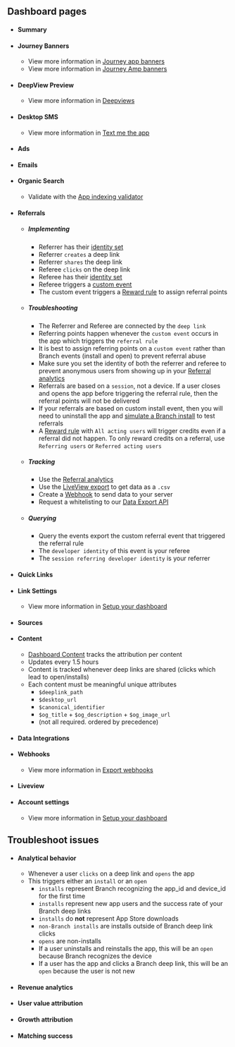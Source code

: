 
## Dashboard pages

- #### Summary
- #### Journey Banners
    - View more information in [Journey app banners](/pages/web/journeys/)
    - View more information in [Journey Amp banners](/pages/web/amp-journeys/)
- #### DeepView Preview
    - View more information in [Deepviews](/pages/web/deep-views/)
- #### Desktop SMS
    - View more information in [Text me the app](/pages/web/text-me-the-app/)
- #### Ads
- #### Emails
- #### Organic Search
    - Validate with the [App indexing validator](https://branch.io/resources/app-indexing/)
- #### Referrals

    - ##### Implementing

        - Referrer has their [identity set](#dialog-code)
        - Referrer `creates` a deep link
        - Referrer `shares` the deep link
        - Referee `clicks` on the deep link
        - Referee has their [identity set](#dialog-code)
        - Referee triggers a [custom event](#dialog-code)
        - The custom event triggers a [Reward rule](https://dashboard.branch.io/referrals/rules) to assign referral points

    - ##### Troubleshooting

        - The Referrer and Referee are connected by the `deep link`
        - Referring points happen whenever the `custom event` occurs in the app which triggers the `referral rule`
        - It is best to assign referring points on a `custom event` rather than Branch events (install and open) to prevent referral abuse
        - Make sure you set the identity of both the referrer and referee to prevent anonymous users from showing up in your [Referral analytics](https://dashboard.branch.io/referrals/analytics)
        - Referrals are based on a `session`, not a device. If a user closes and opens the app before triggering the referral rule, then the referral points will not be delivered
        - If your referrals are based on custom install event, then you will need to uninstall the app and [simulate a Branch install](#dialog-code) to test referrals
        - A [Reward rule](https://dashboard.branch.io/referrals/rules) with `All acting users` will trigger credits even if a referral did not happen. To only reward credits on a referral, use `Referring users` or `Referred acting users`

    - ##### Tracking
        - Use the [Referral analytics](https://dashboard.branch.io/referrals/analytics)
        - Use the [LiveView export](https://dashboard.branch.io/liveview/link_clicks) to get data as a `.csv`
        - Create a [Webhook](/pages/exports/webhooks) to send data to your server
        - Request a whitelisting to our [Data Export API](/pages/exports/api)

    - ##### Querying
        - Query the events export the custom referral event that triggered the referral rule
        - The `developer identity` of this event is your referee
        - The `session referring developer identity` is your referrer

- #### Quick Links
- #### Link Settings
    - View more information in [Setup your dashboard](/pages/dashboard/setup/)
- #### Sources
- #### Content
    - [Dashboard Content](https://dashboard.branch.io/content) tracks the attribution per content
    - Updates every 1.5 hours
    - Content is tracked whenever deep links are shared (clicks which lead to open/installs)
    - Each content must be meaningful unique attributes
        - `$deeplink_path`
        - `$desktop_url`
        - `$canonical_identifier`
        - `$og_title` + `$og_description` + `$og_image_url`
        - (not all required. ordered by precedence)

- #### Data Integrations
- #### Webhooks
    - View more information in [Export webhooks](/pages/exports/webhooks/)
- #### Liveview
- #### Account settings
    - View more information in [Setup your dashboard](/pages/dashboard/setup/)

## Troubleshoot issues

- #### Analytical behavior
    + Whenever a user `clicks` on a deep link and `opens` the app
    + This triggers either an `install` or an `open`
        + `installs` represent Branch recognizing the app_id and device_id for the first time
        + `installs` represent new app users and the success rate of your Branch deep links
        + `installs` do **not** represent App Store downloads
        + `non-Branch installs` are installs outside of Branch deep link clicks
        + `opens` are non-installs
        + If a user uninstalls and reinstalls the app, this will be an `open` because Branch recognizes the device
        + If a user has the app and clicks a Branch deep link, this will be an `open` because the user is not new

- #### Revenue analytics

- #### User value attribution

- #### Growth attribution

- #### Matching success
